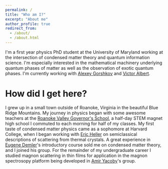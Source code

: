 ```yaml
---
permalink: /
title: "Who am I?"
excerpt: "About me" 
author_profile: true
redirect_from: 
  - /about/
  - /about.html
---
```

I'm a first year physics PhD student at the University of Maryland working at the intersection of condensed matter theory and quantum information science. I'm especially interested in the mathematical machinery underlying quantum phases of matter as well as the observation of exotic quantum phases. I'm currently working with [Alexey Gorshkov](https://groups.jqi.umd.edu/gorshkov/) and [Victor Albert](https://sites.google.com/site/victorvalbert/home).

How did I get here?
======
I grew up in a small town outside of Roanoke, Virginia in the beautiful Blue Ridge Mountains. My journey in physics began with some awesome teachers at the [Roanoke Valley Governor's School](https://www.rvgs.k12.va.us/), a half-day STEM magnet high school I commuted to each morning for half of my classes. My first taste of condensed matter physics came as a sophomore at Harvard College, when I began working with [Eric Heller](https://www.physics.harvard.edu/people/facpages/heller) on semiclassical descriptions of scattering from thermal crystals. A great experience in [Eugene Demler](https://www.phys.ethz.ch/the-department/people/person-detail.MjE0OTUw.TGlzdC84NDUsMTE3MjU5OTI5OQ==.html)'s introductory course sold me on condensed matter theory, and I joined his group. For the remainder of my undergraduate career I studied magnon scattering in thin films for application in the magnon spectrosopy platform being developed in [Amir Yacoby](http://yacoby.physics.harvard.edu/)'s group.

<!-- <details>
<summary>How do I dropdown?</summary>
<br>
This is how you dropdown.
</details> -->

